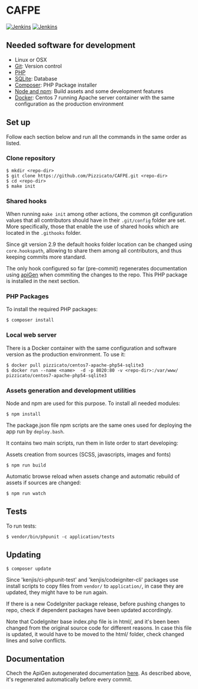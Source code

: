 # CAFPE
[![Jenkins](https://img.shields.io/jenkins/s/http/ftae31.ugr.es:8090/job/Pizzicato/job/CAFPE/job/master.svg)]()
[![Jenkins](https://img.shields.io/jenkins/t/http/ftae31.ugr.es:8090/job/Pizzicato/job/CAFPE/job/master.svg)]()

## Needed software for development

  - Linux or OSX
  - [Git](https://git-scm.com/): Version control
  - [PHP](http://php.net/)
  - [SQLite](https://sqlite.org): Database
  - [Composer](https://getcomposer.org/): PHP Package installer
  - [Node and npm](https://nodejs.org/): Build assets and some development features
  - [Docker](https://www.docker.com/): Centos 7 running Apache server container with the same configuration as the production environment

## Set up
Follow each section below and run all the commands in the same order as listed.

### Clone repository
```
$ mkdir <repo-dir>
$ git clone https://github.com/Pizzicato/CAFPE.git <repo-dir>
$ cd <repo-dir>
$ make init
```

### Shared hooks
When running ```make init``` among other actions, the common git configuration values that all contributors should have in their ```.git/config``` folder are set. More specifically, those that enable the use of shared hooks which are located in the ```.githooks``` folder.

Since git version 2.9 the default hooks folder location can be changed using ```core.hookspath```, allowing to share them among all contributors, and thus keeping commits more standard.

The only hook configured so far (pre-commit) regenerates documentation using [apiGen](https://github.com/apigen/apigen) when commiting the changes to the repo. This PHP package is installed in the next section.

### PHP Packages
To install the required PHP packages:

```
$ composer install
```

### Local web server
There is a Docker container with the same configuration and software version as the production environment. To use it:

```
$ docker pull pizzicato/centos7-apache-php54-sqlite3
$ docker run --name <name>  -d -p 8020:80 -v <repo-dir>:/var/www/ pizzicato/centos7-apache-php54-sqlite3
```

### Assets generation and development utilities
Node and npm are used for this purpose. To install all needed modules:
```
$ npm install
```

The package.json file npm scripts are the same ones used for deploying the app run by ```deploy.bash```.

It contains two main scripts, run them in liste order to start developing:

Assets creation from sources (SCSS, javascripts, images and fonts)
```
$ npm run build
```
Automatic browse reload when assets change and automatic rebuild of assets if sources are changed:
```
$ npm run watch
```

## Tests

To run tests:

```
$ vendor/bin/phpunit -c application/tests
```

## Updating

```
$ composer update
```

Since 'kenjis/ci-phpunit-test' and 'kenjis/codeigniter-cli' packages use install scripts to copy files from ```vendor/``` to ```application/```, in case they are updated, they might have to be run again.

If there is a new CodeIgniter package release, before pushing changes to repo, check if dependent packages have been updated accordingly.

Note that CodeIgniter base index.php file is in html/, and it's been been changed from the original source code for different reasons. In case this file is updated, it would have to be moved to the html/ folder, check changed lines and solve conflicts.

## Documentation
Chech the ApiGen autogenerated documentation [here](https://pizzicato.github.io/CAFPE/). As described above, it's regenerated automatically before every commit.
